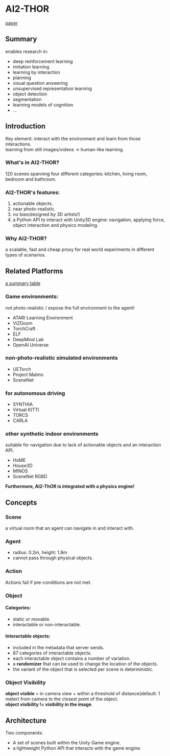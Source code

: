 # AI2-THOR

[paper](https://arxiv.org/pdf/1712.05474.pdf)

## Summary
enables research in:  
* deep reinforcement learning
* imitation learning
* learning by interaction
* planning
* visual question answering
* unsupervised representation learning
* object detection
* segmentation
* learning models of cognition
* ...

## Introduction
Key element: interact with the environment and learn from those interactions.  
learning from still images/videos -> human-like learning.  

### What's in AI2-THOR?
120 scenes spanning four different categories: kitchen, living room, bedroom and bathroom.  
  
### AI2-THOR's features:  
1. actionable objects.  
2. near photo-realistic.  
3. no bias(designed by 3D artists!)  
4. a Python API to interact with Unity3D engine: navigation, applying force, object interaction and physics modeling.  
  
### Why AI2-THOR?
a scalable, fast and cheap proxy for real world experiments in different types of scenarios.  

## Related Platforms
[a summary table](https://arxiv.org/pdf/1712.05474.pdf#page=3)
### Game environments: 
not photo-realistic / expose the full environment to the agent!  
* ATARI Learning Environment
* ViZDoom
* TorchCraft
* ELF
* DeepMind Lab
* OpenAI Universe

### non-photo-realistic simulated environments
* UETorch
* Project Malmo
* SceneNet

### for autonomous driving
* SYNTHIA
* Virtual KITTI
* TORCS
* CARLA

### other synthetic indoor environments
suitable for navigation due to lack of actionable objects and an interaction API.  
* HoME
* House3D
* MINOS
* SceneNet RGBD
  
**Furthermore, AI2-ThOR is integrated with a physics engine!**

## Concepts
### Scene
a virtual room that an agent can navigate in and interact with.  

### Agent
* radius: 0.2m, height: 1.8m
* cannot pass through physical objects.

### Action
Actions fail if pre-conditions are not met.

### Object
#### Categories:  
* static or movable.  
* interactable or non-interactable.  
  
#### Interactable objects:
* included in the metadata that server sends.
* 87 categories of interactable objects.
* each interactable object contains a number of variation.  
* a **randomizer** that can be used to change the location of the objects.  
* the variant of the object that is selected per scene is deterministic.  

### Object Visibility
**object visible** = in camera view + within a threshold of distance(default: 1 meter) from camera to the closest point of the object.  
**object visibility != visibility in the image**.  

## Architecture
Two components:  
* A set of scenes built within the Unity Game engine.  
* a lightweight Python API that interacts with the game engine.  

